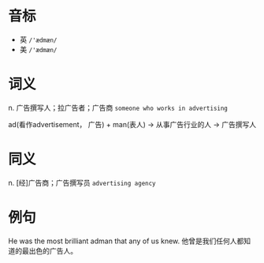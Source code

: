 # 音标

- 英 `/'ædmæn/`
- 美 `/'ædmæn/`

# 词义

n. 广告撰写人；拉广告者；广告商
`someone who works in advertising`



ad(看作advertisement， 广告) + man(表人) → 从事广告行业的人 → 广告撰写人

# 同义

n. [经]广告商；广告撰写员
`advertising agency`

# 例句

He was the most brilliant adman that any of us knew.
他曾是我们任何人都知道的最出色的广告人。


